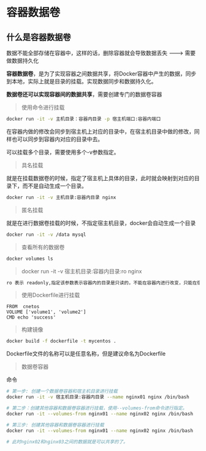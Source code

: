# 容器数据卷

## 什么是容器数据卷

数据不能全部存储在容器中，这样的话，删除容器就会导致数据丢失 --->   需要做数据持久化

**容器数据卷**，是为了实现容器之间数据共享，将Docker容器中产生的数据，同步到本地，实际上就是目录的挂载。实现数据同步和数据持久化。

**数据卷还可以实现容器间的数据共享**，需要创建专门的数据卷容器

> 使用命令进行挂载

```bash
docker run -it -v 主机目录：容器内目录 -p 宿主机端口:容器内端口
```

在容器内做的修改会同步到宿主机上对应的目录中，在宿主机目录中做的修改，同样也可以同步到容器内对应的目录中去。

可以挂载多个目录，需要使用多个-v参数指定。

> 具名挂载

就是在挂载数据卷的时候，指定了宿主机上具体的目录，此时就会映射到对应的目录下，而不是自动生成一个目录。

```bash
docker run -it -v 主机目录:容器内目录 nginx
```

> 匿名挂载

就是在进行数据卷挂载的时候，不指定宿主机目录，docker会自动生成一个目录

```bash
docker run -it -v /data mysql
```

> 查看所有的数据卷

```bash
docker volumes ls
```

> docker run -it -v 宿主机目录:容器内目录:ro  nginx

```bash
ro 表示 readonly,指定该参数表示容器内的目录是只读的，不能在容器内进行改变，只能在宿主机上进行改变。容器内部是无法操作的。
```

> 使用Dockerfile进行挂载

```dock
FROM  cnetos
VOLUME ['volume1', 'volume2']
CMD echo 'success'
```

> 构建镜像

```bash
docker build -f dockerfile -t mycentos .
```

Dockerfile文件的名称可以是任意名称，但是建议命名为Dockerfile 

> 数据卷容器

命令

```bash
# 第一步: 创建一个数据卷容器和宿主机目录进行挂载
docker run -it -v 宿主机目录:容器内目录 --name nginx01 nginx /bin/bash

# 第二步：创建其他容器和数据卷容器进行挂载，使用--volumes-from命令进行指定。
docker run -it --volumes-from nginx01 --name nginx02 nginx /bin/bash

# 第三步: 创建其他容器和数据卷容器进行挂载
docker run -it --volumes-from nginx01 --name nginx02 nginx /bin/bash

# 此时nginx02和nginx03之间的数据就是可以共享的了。 
```

